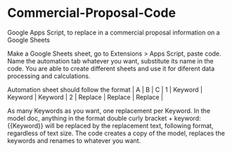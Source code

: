 # Commercial-Proposal-Code
Google Apps Script, to replace in a commercial proposal information on a Google Sheets

Make a Google Sheets sheet, go to Extensions > Apps Script, paste code.
Name the automation tab whatever you want, substitute its name in the code.
You are able to create different sheets and use it for diferent data processing and calculations.

Automation sheet should follow the format
    |    A    |    B    |    C    |
1   | Keyword | Keyword | Keyword |
2   | Replace | Replace | Replace |

As many Keywords as you want, one replacement per Keyword.
In the model doc, anything in the format double curly bracket + keyword: {{Keyword}} will be replaced by the replacement text, following format, regardless of text size.
The code creates a copy of the model, replaces the keywords and renames to whatever you want.
